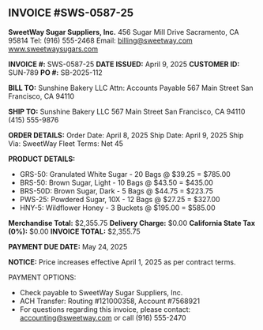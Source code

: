 ## INVOICE #SWS-0587-25
**SweetWay Sugar Suppliers, Inc.**
456 Sugar Mill Drive
Sacramento, CA 95814
Tel: (916) 555-2468
Email: billing@sweetway.com
www.sweetwaysugars.com

**INVOICE #:** SWS-0587-25
**DATE ISSUED:** April 9, 2025
**CUSTOMER ID:** SUN-789
**PO #:** SB-2025-112

**BILL TO:**
Sunshine Bakery LLC
Attn: Accounts Payable
567 Main Street
San Francisco, CA 94110

**SHIP TO:**
Sunshine Bakery LLC
567 Main Street
San Francisco, CA 94110
(415) 555-9876

**ORDER DETAILS:**
Order Date: April 8, 2025
Ship Date: April 9, 2025
Ship Via: SweetWay Fleet
Terms: Net 45

**PRODUCT DETAILS:**
- GRS-50: Granulated White Sugar - 20 Bags @ $39.25 = $785.00
- BRS-50: Brown Sugar, Light - 10 Bags @ $43.50 = $435.00
- BRS-50D: Brown Sugar, Dark - 5 Bags @ $44.75 = $223.75
- PWS-25: Powdered Sugar, 10X - 12 Bags @ $27.25 = $327.00
- HNY-5: Wildflower Honey - 3 Buckets @ $195.00 = $585.00

**Merchandise Total:** $2,355.75
**Delivery Charge:** $0.00
**California State Tax (0%):** $0.00
**INVOICE TOTAL:** $2,355.75

**PAYMENT DUE DATE:** May 24, 2025

**NOTICE:** Price increases effective April 1, 2025 as per contract terms.

PAYMENT OPTIONS:
- Check payable to SweetWay Sugar Suppliers, Inc.
- ACH Transfer: Routing #121000358, Account #7568921
- For questions regarding this invoice, please contact: accounting@sweetway.com or call (916) 555-2470
